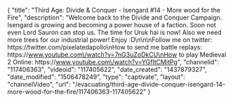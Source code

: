 {
    "title": "Third Age: Divide & Conquer - Isengard #14 - More wood for the Fire",
    "description": "Welcome back to the Divide and Conquer Campaign.  Isengard is growing and becoming a power house of a faction.  Soon not even Lord Sauron can stop us.  The time for Uruk hai is now!  Also we need more trees for our industrial power! Enjoy :D\n\n\nFollow me on twitter: https:\/\/twitter.com\/pixelatedapollo\nHow to send me battle replays: https:\/\/www.youtube.com\/watch?v=7nG3uZoDkCU\nHow to play Medieval 2 Online: https:\/\/www.youtube.com\/watch?v=YGfItCMitPg",
    "channelid": "117406363",
    "videoid": "117405622",
    "date_created": "1437879327",
    "date_modified": "1506478249",
    "type": "captivate",
    "layout": "channelVideo",
    "url": "\/evacuating\/third-age-divide-conquer-isengard-14-more-wood-for-the-fire\/117406363-117405622"
}